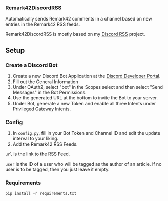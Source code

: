 
### Remark42DiscordRSS

Automatically sends Remark42 comments in a channel based on new entries in the Remark42 RSS feeds.

Remark42DiscordRSS is mostly based on my [Discord RSS](https://github.com/HansiMcKlaus/HansiRSS) project.


## Setup

### Create a Discord Bot

1. Create a new Discord Bot Application at the [Discord Developer Portal](https://discord.com/developers/applications).
2. Fill out the General Information
3. Under OAuth2, select "bot" in the Scopes select and then select "Send Messages" in the Bot Permissions.
4. Use the generated URL at the bottom to invite the Bot to your server.
5. Under Bot, generate a new Token and enable all three Intents under Privileged Gateway Intents.


### Config
1. In `config.py`, fill in your Bot Token and Channel ID and edit the update interval to your liking.
2. Add the Remark42 RSS Feeds.

`url` is the link to the RSS Feed.

`user` is the ID of a user who will be tagged as the author of an article. If no user is to be tagged, then you just leave it empty.


### Requirements

`pip install -r requirements.txt`